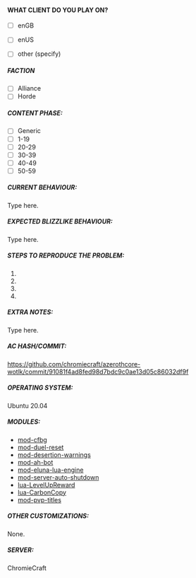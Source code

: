 <!--
BEFORE you fill out an issue, make these checks:

- make sure you use an enUS client. We will just close your issue if you use enGB.
- close wow, clear your cache by deleting the CACHE folder in you wow directory, try to reproduce the bug
- if you have a suggestion, like increasing despawn timers, this is not an issue. Tell us in #suggestions on discord instead.

<!-- IF YOU DO NOT FILL OUT THIS TEMPLATE, WE WILL CLOSE YOUR ISSUE! -->

<!-- TYPE WHERE IT SAYS "TYPE HERE" -->

<!-- WRITE A RELEVANT TITLE -->

<!-- YOU CAN DRAG AND DROP IMAGES AND CONTROL-V SCREENSHOTS/VIDEOS INTO THIS REPORT -->

<!-- ATTENTION: WRITE ACCURATE REPORTS THAT INCLUDE VALID SOURCES -->
<!-- Example of an INVALID report: "this value is too low, we should increase it"  -->
<!-- Example of a VALID report: "this value is X but it should be Y instead as explained in this link/video"  -->
#### WHAT CLIENT DO YOU PLAY ON?

- [ ] enGB
- [ ] enUS
- [ ] other (specify)


##### FACTION

<!-- AFTER YOU OPEN THE BUG REPORT, SELECT YOUR FACTION  -->

- [ ] Alliance
- [ ] Horde

##### CONTENT PHASE:

<!-- AFTER YOU OPEN THE BUG REPORT, SELECT THE CONTENT PHASE (OR SELECT GENERIC) -->

- [ ] Generic
- [ ] 1-19
- [ ] 20-29
- [ ] 30-39
- [ ] 40-49
- [ ] 50-59

##### CURRENT BEHAVIOUR:
<!-- Describe the bug in detail. Database to link spells, NPCs, quests etc: https://wowgaming.altervista.org/aowow/ -->

Type here.



##### EXPECTED BLIZZLIKE BEHAVIOUR:
<!-- Describe how it should be working without the bug. Link to evidence if possible such as YouTube videos or WoWHead comments from the time. -->

Type here.



##### STEPS TO REPRODUCE THE PROBLEM:
<!-- Describe precisely how to reproduce the bug so we can fix it or confirm its existence:
 - Which commands to use? Which NPC to teleport to?
 - Do we need to have debug flags on Cmake?
 - Do we need to look at the console while the bug happens?
 - Other steps
 - Use the ingame commands to identify the unique GUID of an ore/herb/npc:    .npc info  /  .gobject near
-->

1. 
2. 
3. 
4.


##### EXTRA NOTES:
<!--
Any information that can help the developers to identify and fix the issue should be put here.
Examples:
Links to items/NPCs/quests from https://wowgaming.altervista.org/aowow/
-->

Type here.





<!--Thank you for your report. Please click submit new issue below.-->
<!-----------Remember to tick all relevant boxes when done!---------->

<!------------------------------------------------------------------->
<!------------------------------------------------------------------->
<!------------------ DO NOT MODIFY THE TEXT BELOW ------------------->
<!------------------------------------------------------------------->
<!------------------------------------------------------------------->


##### AC HASH/COMMIT:

https://github.com/chromiecraft/azerothcore-wotlk/commit/91081f4ad8fed98d7bdc9c0ae13d05c86032df9f

##### OPERATING SYSTEM:

Ubuntu 20.04

##### MODULES:

- [mod-cfbg](https://github.com/azerothcore/mod-cfbg)
- [mod-duel-reset](https://github.com/azerothcore/mod-duel-reset)
- [mod-desertion-warnings](https://github.com/azerothcore/mod-desertion-warnings)
- [mod-ah-bot](https://github.com/azerothcore/mod-ah-bot)
- [mod-eluna-lua-engine](https://github.com/azerothcore/mod-eluna-lua-engine)
- [mod-server-auto-shutdown](https://github.com/azerothcore/mod-server-auto-shutdown)
- [lua-LevelUpReward](https://github.com/55Honey/Acore_LevelUpReward)
- [lua-CarbonCopy](https://github.com/55Honey/Acore_CarbonCopy)
- [mod-pvp-titles](https://github.com/azerothcore/mod-pvp-titles)

##### OTHER CUSTOMIZATIONS:

None.

##### SERVER:

ChromieCraft
